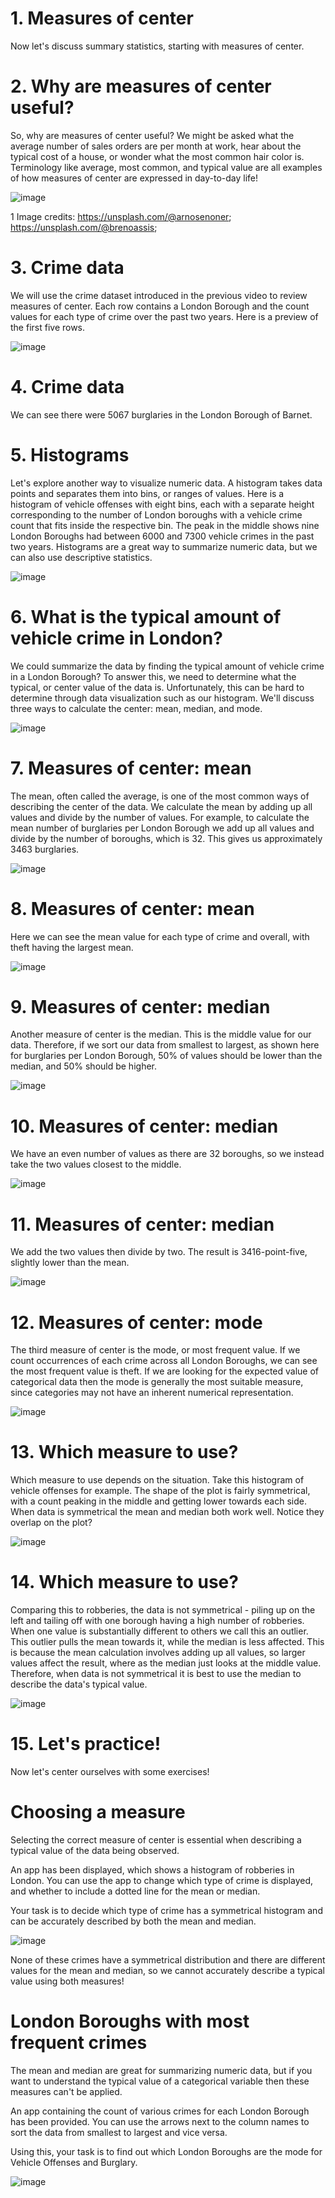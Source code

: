 # 1. Measures of center

Now let's discuss summary statistics, starting with measures of center.

# 2. Why are measures of center useful?

So, why are measures of center useful? We might be asked what the average number of sales orders are per month at work, hear about the typical cost of a house, or wonder what the most common hair color is. Terminology like average, most common, and typical value are all examples of how measures of center are expressed in day-to-day life!

![image](https://github.com/artempohribnyi/datacamp/assets/113499718/c207f6e7-f4b6-4d7a-8035-e6609c73abb2)

1 Image credits: https://unsplash.com/@arnosenoner; https://unsplash.com/@brenoassis;

# 3. Crime data

We will use the crime dataset introduced in the previous video to review measures of center. Each row contains a London Borough and the count values for each type of crime over the past two years. Here is a preview of the first five rows.

![image](https://github.com/artempohribnyi/datacamp/assets/113499718/f393f150-5283-43d2-9b5f-128dccd1307c)

# 4. Crime data

We can see there were 5067 burglaries in the London Borough of Barnet.

# 5. Histograms

Let's explore another way to visualize numeric data. A histogram takes data points and separates them into bins, or ranges of values. Here is a histogram of vehicle offenses with eight bins, each with a separate height corresponding to the number of London boroughs with a vehicle crime count that fits inside the respective bin. The peak in the middle shows nine London Boroughs had between 6000 and 7300 vehicle crimes in the past two years. Histograms are a great way to summarize numeric data, but we can also use descriptive statistics.

![image](https://github.com/artempohribnyi/datacamp/assets/113499718/3e5c3790-cc95-485a-9b54-a60a71c5d97b)

# 6. What is the typical amount of vehicle crime in London?

We could summarize the data by finding the typical amount of vehicle crime in a London Borough? To answer this, we need to determine what the typical, or center value of the data is. Unfortunately, this can be hard to determine through data visualization such as our histogram. We'll discuss three ways to calculate the center: mean, median, and mode.

![image](https://github.com/artempohribnyi/datacamp/assets/113499718/0df61713-2e4c-4da9-9c55-eff06338bac1)

# 7. Measures of center: mean

The mean, often called the average, is one of the most common ways of describing the center of the data. We calculate the mean by adding up all values and divide by the number of values. For example, to calculate the mean number of burglaries per London Borough we add up all values and divide by the number of boroughs, which is 32. This gives us approximately 3463 burglaries.

![image](https://github.com/artempohribnyi/datacamp/assets/113499718/a738a9f5-a3b3-431c-a54e-b03714c5dc00)

# 8. Measures of center: mean

Here we can see the mean value for each type of crime and overall, with theft having the largest mean.

![image](https://github.com/artempohribnyi/datacamp/assets/113499718/6747df2b-482e-46bb-a6b9-eba4c087a02e)

# 9. Measures of center: median

Another measure of center is the median. This is the middle value for our data. Therefore, if we sort our data from smallest to largest, as shown here for burglaries per London Borough, 50% of values should be lower than the median, and 50% should be higher.

![image](https://github.com/artempohribnyi/datacamp/assets/113499718/2ab51e70-eb5d-494f-a579-b2e7189ef087)

# 10. Measures of center: median

We have an even number of values as there are 32 boroughs, so we instead take the two values closest to the middle.

![image](https://github.com/artempohribnyi/datacamp/assets/113499718/f4fdfbf6-8de4-474f-899e-f981a0d9e63a)

# 11. Measures of center: median

We add the two values then divide by two. The result is 3416-point-five, slightly lower than the mean.

![image](https://github.com/artempohribnyi/datacamp/assets/113499718/33e1a0e7-3f32-4796-8e84-647569c90051)

# 12. Measures of center: mode

The third measure of center is the mode, or most frequent value. If we count occurrences of each crime across all London Boroughs, we can see the most frequent value is theft. If we are looking for the expected value of categorical data then the mode is generally the most suitable measure, since categories may not have an inherent numerical representation.

![image](https://github.com/artempohribnyi/datacamp/assets/113499718/53c06efc-408f-40b7-8301-db56096d04fe)

# 13. Which measure to use?

Which measure to use depends on the situation. Take this histogram of vehicle offenses for example. The shape of the plot is fairly symmetrical, with a count peaking in the middle and getting lower towards each side. When data is symmetrical the mean and median both work well. Notice they overlap on the plot?

![image](https://github.com/artempohribnyi/datacamp/assets/113499718/045da257-fcdd-4416-aa1e-f15d9e8a1e5b)

# 14. Which measure to use?

Comparing this to robberies, the data is not symmetrical - piling up on the left and tailing off with one borough having a high number of robberies. When one value is substantially different to others we call this an outlier. This outlier pulls the mean towards it, while the median is less affected. This is because the mean calculation involves adding up all values, so larger values affect the result, where as the median just looks at the middle value. Therefore, when data is not symmetrical it is best to use the median to describe the data's typical value.

![image](https://github.com/artempohribnyi/datacamp/assets/113499718/09420149-378e-4bef-a499-026629b26711)

# 15. Let's practice!

Now let's center ourselves with some exercises!

# Choosing a measure

Selecting the correct measure of center is essential when describing a typical value of the data being observed.

An app has been displayed, which shows a histogram of robberies in London. You can use the app to change which type of crime is displayed, and whether to include a dotted line for the mean or median.

Your task is to decide which type of crime has a symmetrical histogram and can be accurately described by both the mean and median.

![image](https://github.com/artempohribnyi/datacamp/assets/113499718/599d3e44-398a-4ddf-9c4d-2b8f4e86af51)

None of these crimes have a symmetrical distribution and there are different values for the mean and median, so we cannot accurately describe a typical value using both measures!

# London Boroughs with most frequent crimes

The mean and median are great for summarizing numeric data, but if you want to understand the typical value of a categorical variable then these measures can't be applied.

An app containing the count of various crimes for each London Borough has been provided. You can use the arrows next to the column names to sort the data from smallest to largest and vice versa.

Using this, your task is to find out which London Boroughs are the mode for Vehicle Offenses and Burglary.

![image](https://github.com/artempohribnyi/datacamp/assets/113499718/a87fb0dc-a2ba-4431-bafe-f618186b83b8)


